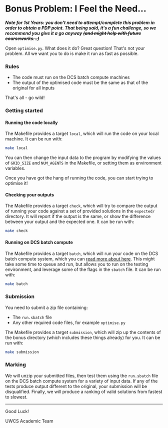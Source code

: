 # Bonus Problem: I Feel the Need...

***Note for 1st Years: you don't need to attempt/complete this problem in order to obtain a PDP point. That being said, it's a fun challenge, so we recommend you give it a go anyway ~~(and might help with future courseworks...)~~***

Open `optimise.py`. What does it do? Great question! That's not your problem. All we want you to do is make it run as fast as possible.

### Rules

- The code must run on the DCS batch compute machines
- The output of the optimised code must be the same as that of the original for all inputs

That's all - go wild!

### Getting started

#### Running the code locally

The Makefile provides a target `local`, which will run the code on your local machine. It can be run with:

```bash
make local
```

You can then change the input data to the program by modifying the values of `GRID_SIZE` and `NUM_AGENTS` in the Makefile, or setting them as environment variables.

Once you have got the hang of running the code, you can start trying to optimise it!

#### Checking your outputs

The Makefile provides a target `check`, which will try to compare the output of running your code against a set of provided solutions in the `expected/` directory. It will report if the output is the same, or show the difference between your output and the expected one. It can be run with:

```bash
make check
```

#### Running on DCS batch compute

The Makefile provides a target `batch`, which will run your code on the DCS batch compute system, which you can [read more about here](https://warwick.ac.uk/fac/sci/dcs/intranet/user_guide/batch_compute/). This might take some time to queue and run, but allows you to run on the testing environment, and leverage some of the flags in the `sbatch` file. It can be run with:

```bash
make batch
```

### Submission

You need to submit a zip file containing:

- The `run.sbatch` file
- Any other required code files, for example `optimise.py`

The Makefile provides a target `submission`, which will zip up the contents of the bonus directory (which includes these things already) for you. It can be run with:

```bash
make submission
```

### Marking

We will unzip your submitted files, then test them using the `run.sbatch` file on the DCS batch compute system for a variety of input data. If any of the tests produce output different to the original, your submission will be disqualified. Finally, we will produce a ranking of valid solutions from fastest to slowest.

---

Good Luck!

UWCS Academic Team
